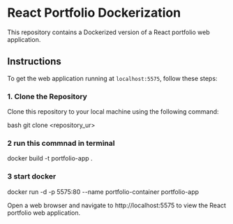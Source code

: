 # React Portfolio Dockerization

This repository contains a Dockerized version of a React portfolio web application.

## Instructions

To get the web application running at `localhost:5575`, follow these steps:

### 1. Clone the Repository

Clone this repository to your local machine using the following command:

bash
git clone <repository_ur>

### 2 run this commnad in terminal 
docker build -t portfolio-app .

### 3 start docker
docker run -d -p 5575:80 --name portfolio-container portfolio-app

Open a web browser and navigate to http://localhost:5575 to view the React portfolio web application.